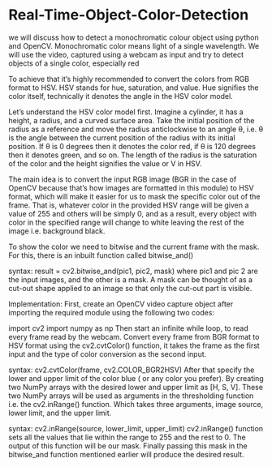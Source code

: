 # Real-Time-Object-Color-Detection
we will discuss how to detect a monochromatic colour object using python and OpenCV. Monochromatic color means light of a single wavelength. We will use the video, captured using a webcam as input and try to detect objects of a single color, especially red

To achieve that it’s highly recommended to convert the colors from RGB format to HSV.  HSV stands for hue, saturation, and value. Hue signifies the color itself, technically it denotes the angle in the HSV color model. 

Let’s understand the HSV color model first. Imagine a cylinder, it has a height, a radius, and a curved surface area. Take the initial position of the radius as a reference and move the radius anticlockwise to an angle θ, i.e. θ is the angle between the current position of the radius with its initial position. If θ is 0 degrees then it denotes the color red, if θ is 120 degrees then it denotes green, and so on.  The length of the radius is the saturation of the color and the height signifies the value or V in HSV.

The main idea is to convert the input RGB image (BGR in the case of OpenCV because that’s how images are formatted in this module) to HSV format, which will make it easier for us to mask the specific color out of the frame. That is, whatever color in the provided HSV range will be given a value of 255 and others will be simply 0, and as a result, every object with color in the specified range will change to white leaving the rest of the image i.e. background black. 

To show the color we need to bitwise and the current frame with the mask. For this, there is an inbuilt function called bitwise_and()

syntax: 
result = cv2.bitwise_and(pic1, pic2, mask)
where pic1 and pic 2 are the input images, and the other is a mask. A mask can be thought of as a cut-out shape applied to an image so that only the cut-out part is visible. 

Implementation:
First, create an OpenCV video capture object after importing the required module using the following two codes:

import cv2
import numpy as np
Then start an infinite while loop, to read every frame read by the webcam. Convert every frame from BGR format to HSV format using the cv2.cvtColor() function, it takes the frame as the first input and the type of color conversion as the second input. 

syntax:
cv2.cvtColor(frame, cv2.COLOR_BGR2HSV)
After that specify the lower and upper limit of the color blue ( or any color you prefer). By creating two NumPy arrays with the desired lower and upper limit as [H, S, V].  These two NumPy arrays will be used as arguments in the thresholding function i.e. the cv2.inRange() function. Which takes three arguments, image source, lower limit, and the upper limit.

syntax:
cv2.inRange(source, lower_limit, upper_limit)
cv2.inRange() function sets all the values that lie within the range to 255 and the rest to 0.  The output of this function will be our mask. Finally passing this mask in the bitwise_and function mentioned earlier will produce the desired result.
